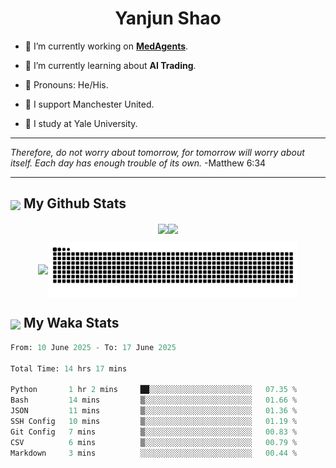 

<h1 align="center">Yanjun Shao</h1>

- 🐒 I’m currently working on **[MedAgents](https://github.com/gersteinlab/MedAgents)**.

- 🦧 I’m currently learning about **AI Trading**.

- 🦍 Pronouns: He/His.

- 👹 I support Manchester United.

- 🐶 I study at Yale University.

---

<i> Therefore, do not worry about tomorrow, for tomorrow will worry about itself. Each day has enough trouble of its own. </i> -Matthew 6:34

---

<h2><img src="https://emojis.slackmojis.com/emojis/images/1579216111/7550/pikachu_wave.gif?1579216111" align="center" width="28" /> My Github Stats</h2>

<p align="center"><img align="center" src = "https://github-readme-stats.vercel.app/api?username=super-dainiu&show_icons=true&count_private=true&theme=tokyonight&hide=issues&line_height=30" width="400px"><img align="center" src = "https://github-readme-streak-stats.herokuapp.com/?user=super-dainiu&theme=tokyonight" width="400px"></p>

<p align="center"><img align="center" width="400px" src="https://github-readme-stats.vercel.app/api/top-langs/?username=super-dainiu&layout=compact&theme=tokyonight&hide=html,tex,jupyter%20notebook"><img align="center" width="400px" src="https://github.com/super-dainiu/super-dainiu/blob/output/github-contribution-grid-snake.svg"></p>

<h2><img src="https://emojis.slackmojis.com/emojis/images/1579216111/7550/pikachu_wave.gif?1579216111" align="center" width="28" /> My Waka Stats</h2>

<!--START_SECTION:waka-->

```python
From: 10 June 2025 - To: 17 June 2025

Total Time: 14 hrs 17 mins

Python       1 hr 2 mins     ██░░░░░░░░░░░░░░░░░░░░░░░   07.35 %
Bash         14 mins         ▒░░░░░░░░░░░░░░░░░░░░░░░░   01.66 %
JSON         11 mins         ▒░░░░░░░░░░░░░░░░░░░░░░░░   01.36 %
SSH Config   10 mins         ▒░░░░░░░░░░░░░░░░░░░░░░░░   01.19 %
Git Config   7 mins          ▒░░░░░░░░░░░░░░░░░░░░░░░░   00.83 %
CSV          6 mins          ▒░░░░░░░░░░░░░░░░░░░░░░░░   00.79 %
Markdown     3 mins          ░░░░░░░░░░░░░░░░░░░░░░░░░   00.44 %
```

<!--END_SECTION:waka-->
